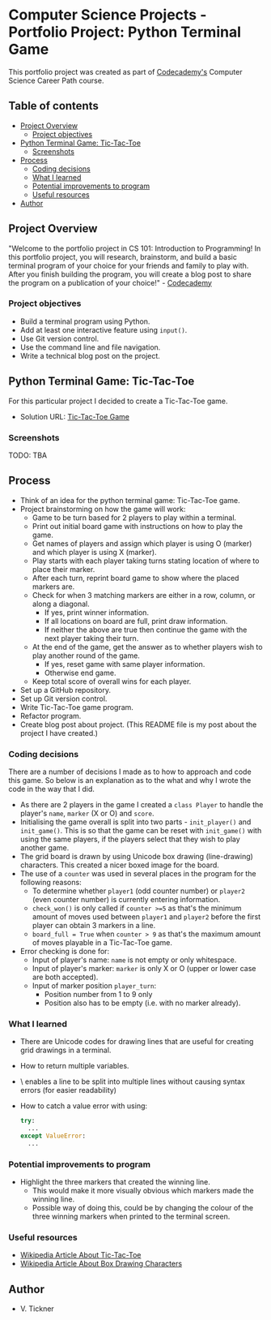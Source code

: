 # Computer Science Projects - Portfolio Project: Python Terminal Game

This portfolio project was created as part of [Codecademy's](https://www.codecademy.com) Computer Science Career Path course.

## Table of contents

- [Project Overview](#project-overview)
  - [Project objectives](#project-objectives)
- [Python Terminal Game: Tic-Tac-Toe](#python-terminal-game-tic-tac-toe)
  - [Screenshots](#screenshots)
- [Process](#process)
  - [Coding decisions](#coding-decisions)
  - [What I learned](#what-i-learned)
  - [Potential improvements to program](#potential-improvements-to-program)
  - [Useful resources](#useful-resources)
- [Author](#author)

## Project Overview

"Welcome to the portfolio project in CS 101: Introduction to Programming! In this portfolio project, you will research, brainstorm, and build a basic terminal program of your choice for your friends and family to play with. After you finish building the program, you will create a blog post to share the program on a publication of your choice!" - [Codecademy](https://www.codecademy.com)

### Project objectives

- Build a terminal program using Python.
- Add at least one interactive feature using `input()`.
- Use Git version control.
- Use the command line and file navigation.
- Write a technical blog post on the project.

## Python Terminal Game: Tic-Tac-Toe

For this particular project I decided to create a Tic-Tac-Toe game.

- Solution URL: [Tic-Tac-Toe Game](./tic_tac_toe.py)

### Screenshots

TODO: TBA

## Process

- Think of an idea for the python terminal game: Tic-Tac-Toe game.
- Project brainstorming on how the game will work:
  - Game to be turn based for 2 players to play within a terminal.
  - Print out initial board game with instructions on how to play the game.
  - Get names of players and assign which player is using O (marker) and which player is using X (marker).
  - Play starts with each player taking turns stating location of where to place their marker.
  - After each turn, reprint board game to show where the placed markers are.
  - Check for when 3 matching markers are either in a row, column, or along a diagonal.
    - If yes, print winner information.
    - If all locations on board are full, print draw information.
    - If neither the above are true then continue the game with the next player taking their turn.
  - At the end of the game, get the answer as to whether players wish to play another round of the game.
    - If yes, reset game with same player information.
    - Otherwise end game.
  - Keep total score of overall wins for each player.
- Set up a GitHub repository.
- Set up Git version control.
- Write Tic-Tac-Toe game program.
- Refactor program.
- Create blog post about project. (This README file is my post about the project I have created.)

### Coding decisions

There are a number of decisions I made as to how to approach and code this game. So below is an explanation as to the what and why I wrote the code in the way that I did.

- As there are 2 players in the game I created a `class Player` to handle the player's `name`, `marker` (X or O) and `score`.
- Initialising the game overall is split into two parts - `init_player()` and `init_game()`. This is so that the game can be reset with `init_game()` with using the same players, if the players select that they wish to play another game.
- The grid board is drawn by using Unicode box drawing (line-drawing) characters. This created a nicer boxed image for the board.
- The use of a `counter` was used in several places in the program for the following reasons:
  - To determine whether `player1` (odd counter number) or `player2` (even counter number) is currently entering information.
  - `check_won()` is only called if `counter >=5` as that's the minimum amount of moves used between `player1` and `player2` before the first player can obtain 3 markers in a line.
  - `board_full = True` when `counter > 9` as that's the maximum amount of moves playable in a Tic-Tac-Toe game.
- Error checking is done for:
  - Input of player's name: `name` is not empty or only whitespace.
  - Input of player's marker: `marker` is only X or O (upper or lower case are both accepted).
  - Input of marker position `player_turn`:
    - Position number from 1 to 9 only
    - Position also has to be empty (i.e. with no marker already).

### What I learned

- There are Unicode codes for drawing lines that are useful for creating grid drawings in a terminal.
- How to return multiple variables.
- \ enables a line to be split into multiple lines without causing syntax errors (for easier readability)
- How to catch a value error with using:

  ```python
  try:
    ...
  except ValueError:
    ...
  ```

### Potential improvements to program

- Highlight the three markers that created the winning line.
  - This would make it more visually obvious which markers made the winning line.
  - Possible way of doing this, could be by changing the colour of the three winning markers when printed to the terminal screen.

### Useful resources

- [Wikipedia Article About Tic-Tac-Toe](https://en.wikipedia.org/wiki/Tic-tac-toe)
- [Wikipedia Article About Box Drawing Characters](https://en.wikipedia.org/wiki/Box-drawing_characters)

## Author

- V. Tickner
